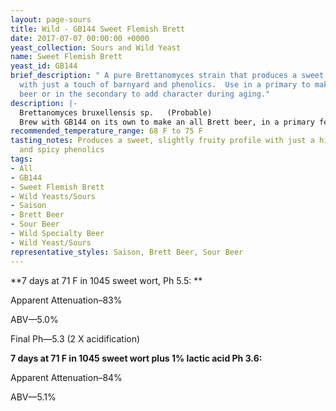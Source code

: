 ```yaml
---
layout: page-sours
title: Wild - GB144 Sweet Flemish Brett
date: 2017-07-07 00:00:00 +0000
yeast_collection: Sours and Wild Yeast
name: Sweet Flemish Brett
yeast_id: GB144
brief_description: " A pure Brettanomyces strain that produces a sweet, fruity nose
  with just a touch of barnyard and phenolics.  Use in a primary to make an all brett
  beer or in the secondary to add character during aging."
description: |-
  Brettanomyces bruxellensis sp.   (Probable)
  Brew with GB144 on its own to make an all Brett beer, in a primary fermentation with an ale yeast for a complex blended profile or in a secondary to add character during aging.
recommended_temperature_range: 68 F to 75 F
tasting_notes: Produces a sweet, slightly fruity profile with just a hint of barnyard
  and spicy phenolics
tags:
- All
- GB144
- Sweet Flemish Brett
- Wild Yeasts/Sours
- Saison
- Brett Beer
- Sour Beer
- Wild Specialty Beer
- Wild Yeast/Sours
representative_styles: Saison, Brett Beer, Sour Beer
---
```



**7 days at 71 F in 1045 sweet wort, Ph 5.5: **

Apparent Attenuation–83%

ABV—5.0%

Final Ph—5.3 (2 X acidification)

**7 days at 71 F in 1045 sweet wort plus 1% lactic acid Ph 3.6:**

Apparent Attenuation–84%

ABV—5.1%